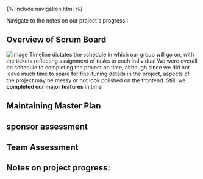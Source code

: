 {% include navigation.html %}

Navigate to the notes on our project's progress!: 


## Overview of Scrum Board
![image](https://user-images.githubusercontent.com/40574565/171450562-2c854dd2-f05a-48b4-bf8e-94489204c665.png)
Timeline dictates the schedule in which our group will go on, with the tickets reflecting assignment of tasks to each individual 
We were overall on schedule to completing the project on time, although since we did not leave much time to spare for fine-tuning details in the project, aspects of the project may be messy or not look polished on the frontend. 
Still, we **completed our major features** in time

## Maintaining Master Plan

## sponsor assessment

## Team Assessment


## Notes on project progress:


